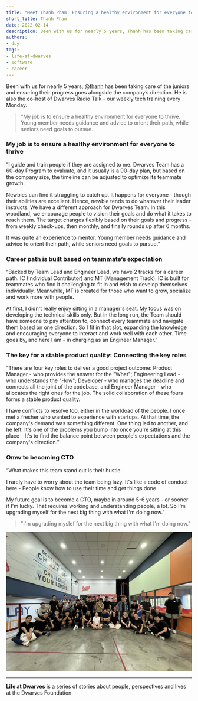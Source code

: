 ```yaml
---
title: "Meet Thanh Pham: Ensuring a healthy environment for everyone to thrive"
short_title: Thanh Pham
date: 2022-02-14
description: Been with us for nearly 5 years, Thanh has been taking care of the juniors and ensuring their progress goes alongside the company’s direction. He is also the co-host of Dwarves Radio Talk - our weekly tech training every Monday.
authors: 
- duy
tags: 
- life-at-dwarves
- software
- career
---
```


Been with us for nearly 5 years, [@thanh](https://memo.d.foundation/contributor/thanh) has been taking care of the juniors and ensuring their progress goes alongside the company’s direction. He is also the co-host of Dwarves Radio Talk - our weekly tech training every Monday.

>
> "My job is to ensure a healthy environment for everyone to thrive. Young member needs guidance and advice to orient their path, while seniors need goals to pursue.

### My job is to ensure a healthy environment for everyone to thrive

“I guide and train people if they are assigned to me. Dwarves Team has a 60-day Program to evaluate, and it usually is a 90-day plan, but based on the company size, the timeline can be adjusted to optimize its teammate growth.

Newbies can find it struggling to catch up. It happens for everyone - though their abilities are excellent. Hence, newbie tends to do whatever their leader instructs. We have a different approach for Dwarves Team. In this woodland, we encourage people to vision their goals and do what it takes to reach them. The target changes flexibly based on their goals and progress - from weekly check-ups, then monthly, and finally rounds up after 6 months.

It was quite an experience to mentor. Young member needs guidance and advice to orient their path, while seniors need goals to pursue.”

### Career path is built based on teammate’s expectation

“Backed by Team Lead and Engineer Lead, we have 2 tracks for a career path. IC (Individual Contributor) and MT (Management Track). IC is built for teammates who find it challenging to fit in and wish to develop themselves individually. Meanwhile, MT is created for those who want to grow, socialize and work more with people.

At first, I didn't really enjoy sitting in a manager's seat. My focus was on developing the technical skills only. But in the long run, the Team should have someone to pay attention to, connect every teammate and navigate them based on one direction. So I fit in that slot, expanding the knowledge and encouraging everyone to interact and work well with each other. Time goes by, and here I am - in charging as an Engineer Manager.”

### The key for a stable product quality: Connecting the key roles

“There are four key roles to deliver a good project outcome: Product Manager - who provides the answer for the "What"; Engineering Lead - who understands the "How"; Developer - who manages the deadline and connects all the joint of the codebase, and Engineer Manager - who allocates the right ones for the job. The solid collaboration of these fours forms a stable product quality.

I have conflicts to resolve too, either in the workload of the people. I once met a fresher who wanted to experience with startups. At that time, the company's demand was something different. One thing led to another, and he left. It's one of the problems you bump into once you're sitting at this place - It's to find the balance point between people's expectations and the company's direction.”

### Omw to becoming CTO

“What makes this team stand out is their hustle.

I rarely have to worry about the team being lazy. It's like a code of conduct here - People know how to use their time and get things done.

My future goal is to become a CTO, maybe in around 5-6 years - or sooner if I'm lucky. That requires working and understanding people, a lot. So I'm upgrading myself for the next big thing with what I'm doing now.”

>
> "I'm upgrading myslef for the next big thing with what I'm doing now."

![thanhpham](assets/life-at-dwarves-with-thanh-pham-ensure-a-place-where-people-can-thrive_life-at-dwarves.webp)

---
**Life at Dwarves** is a series of stories about people, perspectives and lives at the Dwarves Foundation.
